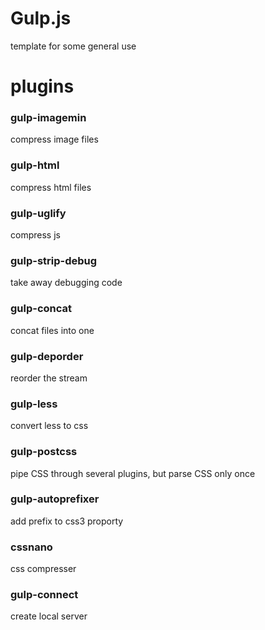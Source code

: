 # Gulp.js
template for some general use

# plugins 
### gulp-imagemin
compress image files
### gulp-html
compress html files
### gulp-uglify
compress js
### gulp-strip-debug
take away debugging code
### gulp-concat
concat files into one
### gulp-deporder
reorder the stream 
### gulp-less
convert less to css
### gulp-postcss
pipe CSS through several plugins, but parse CSS only once
### gulp-autoprefixer
add prefix to css3 proporty
### cssnano
css compresser
### gulp-connect 
create local server 
